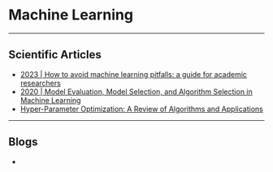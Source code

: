 # Machine Learning
***

## Scientific Articles
- [2023 | How to avoid machine learning pitfalls: a guide for academic researchers](https://arxiv.org/pdf/2108.02497.pdf)
- [2020 | Model Evaluation, Model Selection, and Algorithm Selection in Machine Learning](https://arxiv.org/pdf/1811.12808.pdf)
- [Hyper-Parameter Optimization: A Review of Algorithms and Applications](https://arxiv.org/pdf/2003.05689.pdf)
***

## Blogs
-
